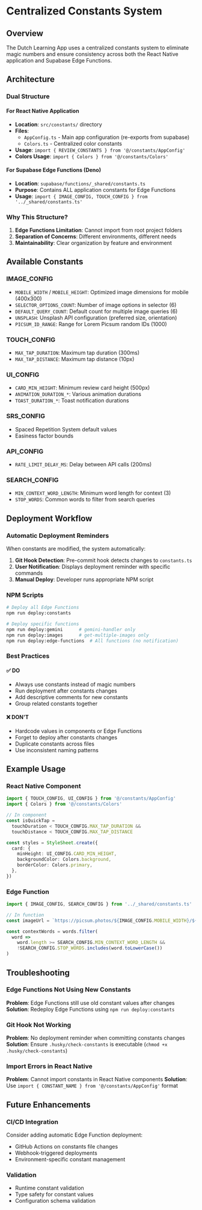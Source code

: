# Centralized Constants System

## Overview

The Dutch Learning App uses a centralized constants system to eliminate magic numbers and ensure consistency across both the React Native application and Supabase Edge Functions.

## Architecture

### Dual Structure

#### For React Native Application

- **Location**: `src/constants/` directory
- **Files**:
  - `AppConfig.ts` - Main app configuration (re-exports from supabase)
  - `Colors.ts` - Centralized color constants
- **Usage**: `import { REVIEW_CONSTANTS } from '@/constants/AppConfig'`
- **Colors Usage**: `import { Colors } from '@/constants/Colors'`

#### For Supabase Edge Functions (Deno)

- **Location**: `supabase/functions/_shared/constants.ts`
- **Purpose**: Contains ALL application constants for Edge Functions
- **Usage**: `import { IMAGE_CONFIG, TOUCH_CONFIG } from '../_shared/constants.ts'`

### Why This Structure?

1. **Edge Functions Limitation**: Cannot import from root project folders
2. **Separation of Concerns**: Different environments, different needs
3. **Maintainability**: Clear organization by feature and environment

## Available Constants

### IMAGE_CONFIG

- `MOBILE_WIDTH` / `MOBILE_HEIGHT`: Optimized image dimensions for mobile (400x300)
- `SELECTOR_OPTIONS_COUNT`: Number of image options in selector (6)
- `DEFAULT_QUERY_COUNT`: Default count for multiple image queries (6)
- `UNSPLASH`: Unsplash API configuration (preferred size, orientation)
- `PICSUM_ID_RANGE`: Range for Lorem Picsum random IDs (1000)

### TOUCH_CONFIG

- `MAX_TAP_DURATION`: Maximum tap duration (300ms)
- `MAX_TAP_DISTANCE`: Maximum tap distance (10px)

### UI_CONFIG

- `CARD_MIN_HEIGHT`: Minimum review card height (500px)
- `ANIMATION_DURATION_*`: Various animation durations
- `TOAST_DURATION_*`: Toast notification durations

### SRS_CONFIG

- Spaced Repetition System default values
- Easiness factor bounds

### API_CONFIG

- `RATE_LIMIT_DELAY_MS`: Delay between API calls (200ms)

### SEARCH_CONFIG

- `MIN_CONTEXT_WORD_LENGTH`: Minimum word length for context (3)
- `STOP_WORDS`: Common words to filter from search queries

## Deployment Workflow

### Automatic Deployment Reminders

When constants are modified, the system automatically:

1. **Git Hook Detection**: Pre-commit hook detects changes to `constants.ts`
2. **User Notification**: Displays deployment reminder with specific commands
3. **Manual Deploy**: Developer runs appropriate NPM script

### NPM Scripts

```bash
# Deploy all Edge Functions
npm run deploy:constants

# Deploy specific functions
npm run deploy:gemini      # gemini-handler only
npm run deploy:images      # get-multiple-images only
npm run deploy:edge-functions  # All functions (no notification)
```

### Best Practices

#### ✅ DO

- Always use constants instead of magic numbers
- Run deployment after constants changes
- Add descriptive comments for new constants
- Group related constants together

#### ❌ DON'T

- Hardcode values in components or Edge Functions
- Forget to deploy after constants changes
- Duplicate constants across files
- Use inconsistent naming patterns

## Example Usage

### React Native Component

```typescript
import { TOUCH_CONFIG, UI_CONFIG } from '@/constants/AppConfig'
import { Colors } from '@/constants/Colors'

// In component
const isQuickTap =
  touchDuration < TOUCH_CONFIG.MAX_TAP_DURATION &&
  touchDistance < TOUCH_CONFIG.MAX_TAP_DISTANCE

const styles = StyleSheet.create({
  card: {
    minHeight: UI_CONFIG.CARD_MIN_HEIGHT,
    backgroundColor: Colors.background,
    borderColor: Colors.primary,
  },
})
```

### Edge Function

```typescript
import { IMAGE_CONFIG, SEARCH_CONFIG } from '../_shared/constants.ts'

// In function
const imageUrl = `https://picsum.photos/${IMAGE_CONFIG.MOBILE_WIDTH}/${IMAGE_CONFIG.MOBILE_HEIGHT}`

const contextWords = words.filter(
  word =>
    word.length >= SEARCH_CONFIG.MIN_CONTEXT_WORD_LENGTH &&
    !SEARCH_CONFIG.STOP_WORDS.includes(word.toLowerCase())
)
```

## Troubleshooting

### Edge Functions Not Using New Constants

**Problem**: Edge Functions still use old constant values after changes
**Solution**: Redeploy Edge Functions using `npm run deploy:constants`

### Git Hook Not Working

**Problem**: No deployment reminder when committing constants changes
**Solution**: Ensure `.husky/check-constants` is executable (`chmod +x .husky/check-constants`)

### Import Errors in React Native

**Problem**: Cannot import constants in React Native components
**Solution**: Use `import { CONSTANT_NAME } from '@/constants/AppConfig'` format

## Future Enhancements

### CI/CD Integration

Consider adding automatic Edge Function deployment:

- GitHub Actions on constants file changes
- Webhook-triggered deployments
- Environment-specific constant management

### Validation

- Runtime constant validation
- Type safety for constant values
- Configuration schema validation
